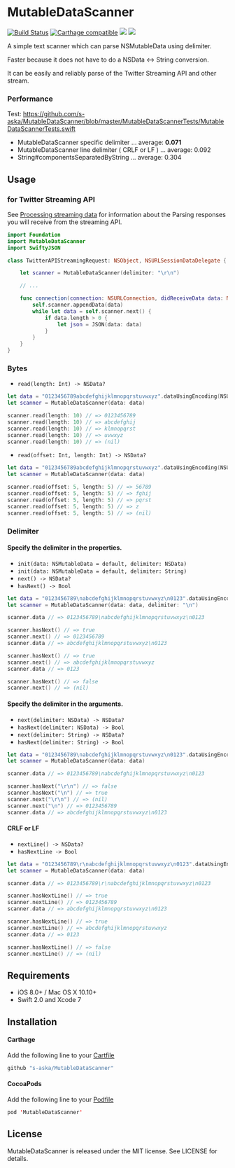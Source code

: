 # MutableDataScanner

[![Build Status](https://www.bitrise.io/app/b6bf3a2353584846.svg?token=AfNOSpFuWfABDb-o68wScg&branch=master)](https://www.bitrise.io/app/b6bf3a2353584846)
[![Carthage compatible](https://img.shields.io/badge/Carthage-compatible-4BC51D.svg?style=flat)](https://github.com/Carthage/Carthage)
[![](http://img.shields.io/badge/iOS-8.0%2B-brightgreen.svg?style=flat)]()
[![](http://img.shields.io/badge/OS%20X-10.10%2B-brightgreen.svg?style=flat)]()

A simple text scanner which can parse NSMutableData using delimiter.

Faster because it does not have to do a NSData <-> String conversion.

It can be easily and reliably parse of the Twitter Streaming API and other stream.


### Performance

Test: https://github.com/s-aska/MutableDataScanner/blob/master/MutableDataScannerTests/MutableDataScannerTests.swift

- MutableDataScanner specific delimiter ... average: __0.071__
- MutableDataScanner line delimiter ( CRLF or LF ) ... average: 0.092
- String#componentsSeparatedByString ... average: 0.304


## Usage

### for Twitter Streaming API

See [Processing streaming data](https://dev.twitter.com/streaming/overview/processing) for information about the Parsing responses you will receive from the streaming API.

```swift
import Foundation
import MutableDataScanner
import SwiftyJSON

class TwitterAPIStreamingRequest: NSObject, NSURLSessionDataDelegate {

    let scanner = MutableDataScanner(delimiter: "\r\n")

    // ...

    func connection(connection: NSURLConnection, didReceiveData data: NSData) {
        self.scanner.appendData(data)
        while let data = self.scanner.next() {
            if data.length > 0 {
                let json = JSON(data: data)
            }
        }
    }
}
```

### Bytes

- `read(length: Int) -> NSData?`

```swift
let data = "0123456789abcdefghijklmnopqrstuvwxyz".dataUsingEncoding(NSUTF8StringEncoding)!
let scanner = MutableDataScanner(data: data)

scanner.read(length: 10) // => 0123456789
scanner.read(length: 10) // => abcdefghij
scanner.read(length: 10) // => klmnopqrst
scanner.read(length: 10) // => uvwxyz
scanner.read(length: 10) // => (nil)
```

- `read(offset: Int, length: Int) -> NSData?`

```swift
let data = "0123456789abcdefghijklmnopqrstuvwxyz".dataUsingEncoding(NSUTF8StringEncoding)!
let scanner = MutableDataScanner(data: data)

scanner.read(offset: 5, length: 5) // => 56789
scanner.read(offset: 5, length: 5) // => fghij
scanner.read(offset: 5, length: 5) // => pqrst
scanner.read(offset: 5, length: 5) // => z
scanner.read(offset: 5, length: 5) // => (nil)
```

### Delimiter

#### Specify the delimiter in the properties.

- `init(data: NSMutableData = default, delimiter: NSData)`
- `init(data: NSMutableData = default, delimiter: String)`
- `next() -> NSData?`
- `hasNext() -> Bool`

```swift
let data = "0123456789\nabcdefghijklmnopqrstuvwxyz\n0123".dataUsingEncoding(NSUTF8StringEncoding)!
let scanner = MutableDataScanner(data: data, delimiter: "\n")

scanner.data // => 0123456789\nabcdefghijklmnopqrstuvwxyz\n0123

scanner.hasNext() // => true
scanner.next() // => 0123456789
scanner.data // => abcdefghijklmnopqrstuvwxyz\n0123

scanner.hasNext() // => true
scanner.next() // => abcdefghijklmnopqrstuvwxyz
scanner.data // => 0123

scanner.hasNext() // => false
scanner.next() // => (nil)
```

#### Specify the delimiter in the arguments.

- `next(delimiter: NSData) -> NSData?`
- `hasNext(delimiter: NSData) -> Bool`
- `next(delimiter: String) -> NSData?`
- `hasNext(delimiter: String) -> Bool`

```swift
let data = "0123456789\nabcdefghijklmnopqrstuvwxyz\n0123".dataUsingEncoding(NSUTF8StringEncoding)!
let scanner = MutableDataScanner(data: data)

scanner.data // => 0123456789\nabcdefghijklmnopqrstuvwxyz\n0123

scanner.hasNext("\r\n") // => false
scanner.hasNext("\n") // => true
scanner.next("\r\n") // => (nil)
scanner.next("\n") // => 0123456789
scanner.data // => abcdefghijklmnopqrstuvwxyz\n0123
```

#### CRLF or LF

- `nextLine() -> NSData?`
- `hasNextLine -> Bool`

```swift
let data = "0123456789\r\nabcdefghijklmnopqrstuvwxyz\n0123".dataUsingEncoding(NSUTF8StringEncoding)!
let scanner = MutableDataScanner(data: data)

scanner.data // => 0123456789\r\nabcdefghijklmnopqrstuvwxyz\n0123

scanner.hasNextLine() // => true
scanner.nextLine() // => 0123456789
scanner.data // => abcdefghijklmnopqrstuvwxyz\n0123

scanner.hasNextLine() // => true
scanner.nextLine() // => abcdefghijklmnopqrstuvwxyz
scanner.data // => 0123

scanner.hasNextLine() // => false
scanner.nextLine() // => (nil)
```


## Requirements

- iOS 8.0+ / Mac OS X 10.10+
- Swift 2.0 and Xcode 7


## Installation

#### Carthage

Add the following line to your [Cartfile](https://github.com/carthage/carthage)

```swift
github "s-aska/MutableDataScanner"
```

#### CocoaPods

Add the following line to your [Podfile](https://guides.cocoapods.org/)

```swift
pod 'MutableDataScanner'
```


## License

MutableDataScanner is released under the MIT license. See LICENSE for details.

